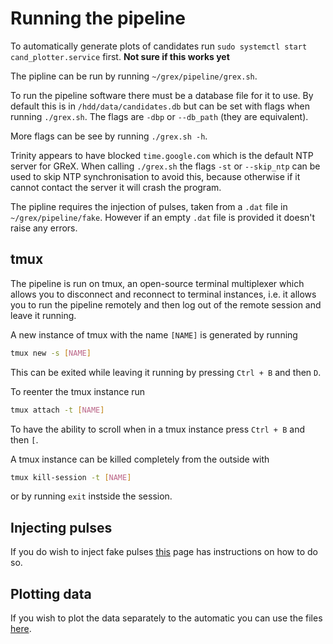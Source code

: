 # Running the pipeline
To automatically generate plots of candidates run ```sudo systemctl start cand_plotter.service``` first.  **Not sure if this works yet**

The pipline can be run by running ```~/grex/pipeline/grex.sh```.

To run the pipeline software there must be a database file for it to use. By default this is in ```/hdd/data/candidates.db``` but can be set with flags when running ```./grex.sh```. The flags are ```-dbp``` or ```--db_path``` (they are equivalent).

More flags can be see by running ```./grex.sh -h```.

Trinity appears to have blocked ```time.google.com``` which is the default NTP server for GReX. When calling ```./grex.sh``` the flags ```-st``` or ```--skip_ntp``` can be used to skip NTP synchronisation to avoid this, because otherwise if it cannot contact the server it will crash the program.

The pipline requires the injection of pulses, taken from a ```.dat``` file in ```~/grex/pipeline/fake```. However if an empty ```.dat``` file is provided it doesn't raise any errors.

## tmux

The pipeline is run on tmux, an open-source terminal multiplexer which allows you to disconnect and reconnect to terminal instances, i.e. it allows you to run the pipeline remotely and then log out of the remote session and leave it running.

A new instance of tmux with the name ```[NAME]``` is generated by running 

```sh
tmux new -s [NAME]
```

This can be exited while leaving it running by pressing ```Ctrl + B``` and then ```D```.

To reenter the tmux instance run

```sh
tmux attach -t [NAME]
```

To have the ability to scroll when in a tmux instance press ```Ctrl + B``` and then ```[```.

A tmux instance can be killed completely from the outside with

```sh
tmux kill-session -t [NAME]
```

or by running ```exit``` instside the session.

## Injecting pulses

If you do wish to inject fake pulses [this](https://grex-telescope.github.io/software/operation/) page has instructions on how to do so.

## Plotting data
If you wish to plot the data separately to the automatic you can use the files [here](https://github.com/ismisebrendan/GReX_Birr_setup/tree/main/Processing).

